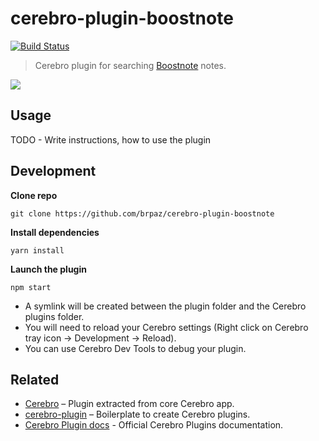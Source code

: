 # cerebro-plugin-boostnote

[![Build Status](https://travis-ci.org/brpaz/cerebro-plugin-boostnote.svg?branch=master)](https://travis-ci.org/brpaz/cerebro-plugin-boostnote)

> Cerebro plugin for searching [Boostnote](https://boostnote.io) notes.

![](demo.gif)

## Usage

TODO - Write instructions, how to use the plugin

## Development

**Clone repo**

```
git clone https://github.com/brpaz/cerebro-plugin-boostnote
```

**Install dependencies**

```
yarn install
```

**Launch the plugin**

```npm start```

- A symlink will be created between the plugin folder and the Cerebro plugins folder.
- You will need to reload your Cerebro settings (Right click on Cerebro tray icon -> Development -> Reload).
- You can use Cerebro Dev Tools to debug your plugin.

## Related

* [Cerebro](http://github.com/KELiON/cerebro) – Plugin extracted from core Cerebro app.
* [cerebro-plugin](http://github.com/KELiON/cerebro-plugin) – Boilerplate to create Cerebro plugins.
* [Cerebro Plugin docs](https://github.com/KELiON/cerebro/tree/master/docs) - Official Cerebro Plugins documentation.
